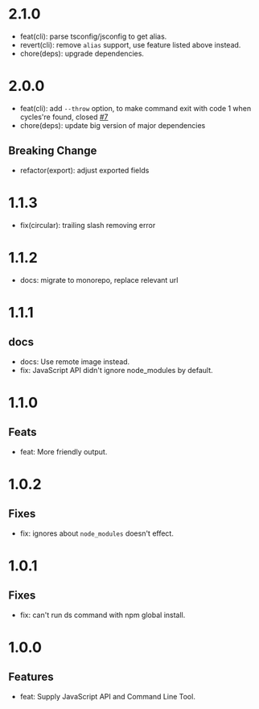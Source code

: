 # 2.1.0

- feat(cli): parse tsconfig/jsconfig to get alias.
- revert(cli): remove `alias` support, use feature listed above instead.
- chore(deps): upgrade dependencies.

# 2.0.0

- feat(cli): add `--throw` option, to make command exit with code 1 when cycles're found, closed [#7](https://github.com/emosheeep/fe-tools/issues/7)
- chore(deps): update big version of major dependencies

## Breaking Change

- refactor(export): adjust exported fields

# 1.1.3

- fix(circular): trailing slash removing error

# 1.1.2

- docs: migrate to monorepo, replace relevant url

# 1.1.1

## docs

- docs: Use remote image instead.
- fix: JavaScript API didn't ignore node_modules by default.

# 1.1.0

## Feats

- feat: More friendly output.

# 1.0.2

## Fixes

- fix: ignores about `node_modules` doesn't effect.

# 1.0.1

## Fixes

- fix: can't run ds command with npm global install.

# 1.0.0

## Features

- feat: Supply JavaScript API and Command Line Tool.
